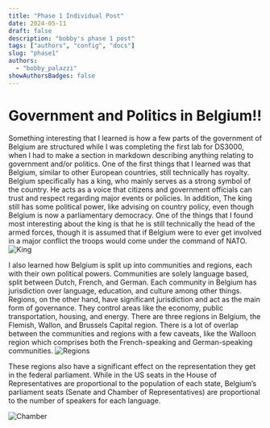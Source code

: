 ```yaml
---
title: "Phase 1 Individual Post"
date: 2024-05-11
draft: false
description: "bobby's phase 1 post"
tags: ["authors", "config", "docs"]
slug: "phase1"
authors:
  - "bobby_palazzi"
showAuthorsBadges: false
---
```


# Government and Politics in Belgium!!

Something interesting that I learned is how a few parts of the government of Belgium are structured while I was completing the first lab for DS3000, when I had to make a section in markdown describing anything relating to government and/or politics. One of the first things that I learned was that Belgium, similar to other European countries, still technically has royalty. Belgium specifically has a king, who mainly serves as a strong symbol of the country. He acts as a voice that citizens and government officials can trust and respect regarding major events or policies. In addition, The king still has some political power, like advising on country policy, even though Belgium is now a parliamentary democracy. One of the things that I found most interesting about the king is that he is still technically the head of the armed forces, though it is assumed that if Belgium were to ever get involved in a major conflict the troops would come under the command of NATO. 
![King](https://media.npr.org/assets/img/2013/07/21/174154581-b0a667a8ac693b94d42e816fd90c11eb85ef2715.jpg)

I also learned how Belgium is split up into communities and regions, each with their own political powers. Communities are solely language based, split between Dutch, French, and German. Each community in Belgium has jurisdiction over language, education, and culture among other things. Regions, on the other hand, have significant jurisdiction and act as the main form of governance. They control areas like the economy, public transportation, housing, and energy. There are three regions in Belgium, the Flemish, Wallon, and Brussels Capital region. There is a lot of overlap between the communities and regions with a few caveats, like the Walloon region which comprises both the French-speaking and German-speaking communities.
![Regions](https://upload.wikimedia.org/wikipedia/commons/thumb/3/32/Provinces_of_Belgium.svg/1200px-Provinces_of_Belgium.svg.png)

These regions also have a significant effect on the representation they get in the federal parliament. While in the US seats in the House of Representatives are proportional to the population of each state, Belgium’s parliament seats (Senate and Chamber of Representatives) are proportional to the number of speakers for each language.

![Chamber](https://upload.wikimedia.org/wikipedia/commons/thumb/8/89/Belgium_Chamber_of_Deputies_26032022.svg/250px-Belgium_Chamber_of_Deputies_26032022.svg.png)
